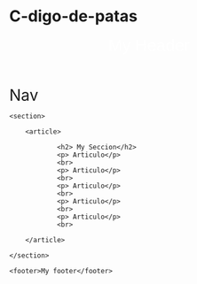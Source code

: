 # C-digo-de-patas
<!DOCTYPE html>
<html>
<meta charset="utf-8">
<meta lang="en">
<head>
	<title>Esquema de la pagina web</title>
	<link rel="stylesheet" type="text/css" href="C:\Users\user\Documents\Trabajo CoreUpgrade 2017\estilos.css/estilos.css" />
</head>

<body>
	 <header>
	 	<span style="font-family:arial; color:#ffffff; font-size:30px;">My Header</span>
	 </header>
		<nav>
			<span style="font-size:28px;">Nav</span>
		</nav>

	<section>

		<article>
	
				<h2> My Seccion</h2>
				<p> Articulo</p>
				<br>
				<p> Articulo</p>
				<br>
				<p> Articulo</p>
				<br>
				<p> Articulo</p>
				<br>
				<p> Articulo</p>
				<br>
		
		</article>

	</section>

	<footer>My footer</footer>
</body>
</html>
